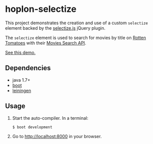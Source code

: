 # hoplon-selectize

This project demonstrates the creation and use of a custom `selectize`
element backed by the
[selectize.js](http://brianreavis.github.io/selectize.js/) jQuery
plugin.

The `selectize` element is used to search for movies by title on
[Rotten Tomatoes](http://www.rottentomatoes.com/) with their
[Movies Search API](http://developer.rottentomatoes.com/docs/read/json/v10/Movies_Search).

[See this demo.](http://tailrecursion.github.io/hoplon-demos/selectize/)

## Dependencies

- java 1.7+
- [boot][1]
- [leiningen][2]

## Usage

1. Start the auto-compiler. In a terminal:

    ```bash
    $ boot development
    ```

2. Go to [http://localhost:8000][3] in your browser.

[1]: https://github.com/tailrecursion/boot
[2]: https://github.com/technomancy/leiningen
[3]: http://localhost:8000
